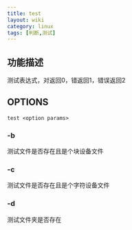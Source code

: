 ```yaml
---
title: test
layout: wiki
category: linux
tags: [判断,测试]
---
```


## 功能描述

测试表达式，对返回0，错返回1，错误返回2

## OPTIONS

~~~
test <option params>
~~~

### -b

测试文件是否存在且是个块设备文件

### -c

测试文件是否存在且是个字符设备文件
  
### -d

测试文件夹是否存在